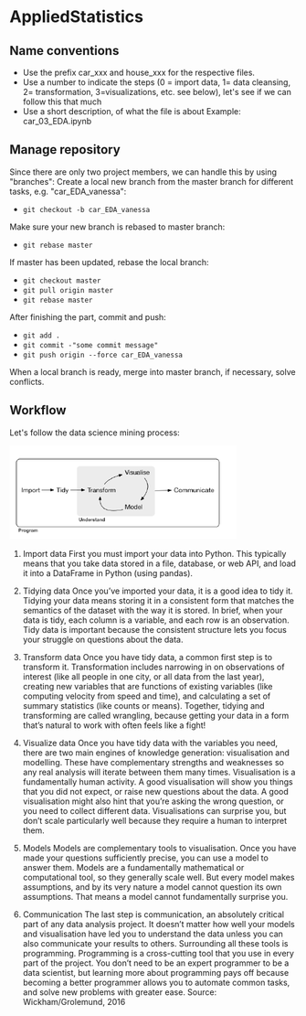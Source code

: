 # AppliedStatistics

## Name conventions

* Use the prefix car_xxx and house_xxx for the respective files. 
* Use a number to indicate the steps (0 = import data, 1= data cleansing, 2= transformation, 3=visualizations, etc. see below), let's see if we can follow this that much
* Use a short description, of what the file is about 
Example: car_03_EDA.ipynb

## Manage repository

Since there are only two project members, we can handle this by using "branches": 
Create a local new branch from the master branch for different tasks, e.g. "car_EDA_vanessa":
+ `git checkout -b car_EDA_vanessa`

Make sure your new branch is rebased to master branch:
+ `git rebase master`

If master has been updated, rebase the local branch:
+ `git checkout master`
+ `git pull origin master`
+ `git rebase master`

After finishing the part, commit and push:

+ `git add . `
+ `git commit -"some commit message"`
+ `git push origin --force car_EDA_vanessa`

When a local branch is ready, merge into master branch, if necessary, solve conflicts.

## Workflow
Let's follow the data science mining process:

<img src="images/programming-process.png">

1. Import data First you must import your data into Python. This typically means that you take
data stored in a file, database, or web API, and load it into a DataFrame in Python (using pandas).

2. Tidying data Once you’ve imported your data, it is a good idea to tidy it. Tidying your data
means storing it in a consistent form that matches the semantics of the dataset with the way it is
stored. In brief, when your data is tidy, each column is a variable, and each row is an observation.
Tidy data is important because the consistent structure lets you focus your struggle on questions
about the data.

3. Transform data Once you have tidy data, a common first step is to transform it. Transformation
includes narrowing in on observations of interest (like all people in one city, or all data
from the last year), creating new variables that are functions of existing variables (like computing
velocity from speed and time), and calculating a set of summary statistics (like counts or means).
Together, tidying and transforming are called wrangling, because getting your data in a form
that’s natural to work with often feels like a fight!

4. Visualize data Once you have tidy data with the variables you need, there are two main
engines of knowledge generation: visualisation and modelling. These have complementary
strengths and weaknesses so any real analysis will iterate between them many times.
Visualisation is a fundamentally human activity. A good visualisation will show you things
that you did not expect, or raise new questions about the data. A good visualisation might also
hint that you’re asking the wrong question, or you need to collect different data. Visualisations
can surprise you, but don’t scale particularly well because they require a human to interpret them.


5. Models Models are complementary tools to visualisation. Once you have made your questions
sufficiently precise, you can use a model to answer them. Models are a fundamentally mathematical
or computational tool, so they generally scale well. But every model makes assumptions,
and by its very nature a model cannot question its own assumptions. That means a model cannot
fundamentally surprise you.

6. Communication The last step is communication, an absolutely critical part of any data analysis
project. It doesn’t matter how well your models and visualisation have led you to understand
the data unless you can also communicate your results to others.
Surrounding all these tools is programming. Programming is a cross-cutting tool that you use
in every part of the project. You don’t need to be an expert programmer to be a data scientist, but
learning more about programming pays off because becoming a better programmer allows you to
automate common tasks, and solve new problems with greater ease.
Source: Wickham/Grolemund, 2016